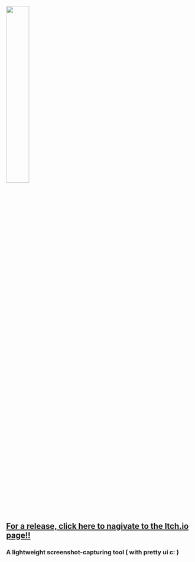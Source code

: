 <img align="center" height=35% width=35% src="https://imgur.com/tHk7t4t.png" />


## [__For a release, click here to nagivate to the Itch.io page!!__](https://duckduckgo.com)
### A lightweight screenshot-capturing tool ( with pretty ui c: )
